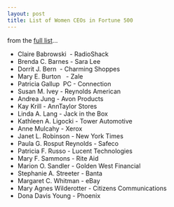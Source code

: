 ```yaml
---
layout: post
title: List of Women CEOs in Fortune 500
---
```


from the [ full list](http://money.cnn.com/magazines/fortune/fortune500/womenceos/)…

- Claire Babrowski  - RadioShack
- Brenda C. Barnes - Sara Lee  
- Dorrit J. Bern  - Charming Shoppes 
- Mary E. Burton   - Zale 
- Patricia Gallup  PC - Connection
- Susan M. Ivey - Reynolds American 
- Andrea Jung - Avon Products 
- Kay Krill - AnnTaylor Stores 
- Linda A. Lang - Jack in the Box 
- Kathleen A. Ligocki - Tower Automotive 
- Anne Mulcahy - Xerox 
- Janet L. Robinson - New York Times 
- Paula G. Rosput Reynolds - Safeco 
- Patricia F. Russo - Lucent Technologies 
- Mary F. Sammons - Rite Aid 
- Marion O. Sandler - Golden West Financial 
- Stephanie A. Streeter - Banta 
- Margaret C. Whitman - eBay 
- Mary Agnes Wilderotter - Citizens Communications 
- Dona Davis Young - Phoenix 
